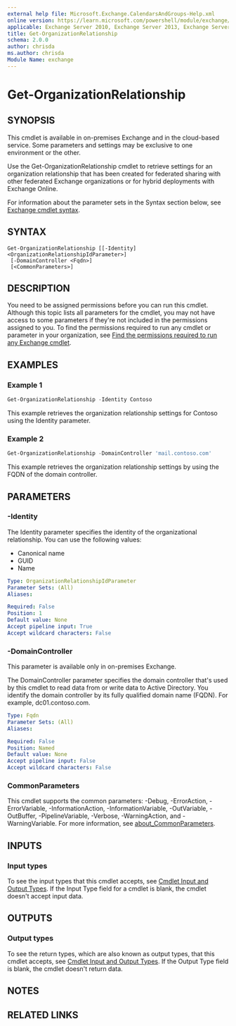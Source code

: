 ```yaml
---
external help file: Microsoft.Exchange.CalendarsAndGroups-Help.xml
online version: https://learn.microsoft.com/powershell/module/exchange/get-organizationrelationship
applicable: Exchange Server 2010, Exchange Server 2013, Exchange Server 2016, Exchange Server 2019, Exchange Online, Exchange Online Protection
title: Get-OrganizationRelationship
schema: 2.0.0
author: chrisda
ms.author: chrisda
Module Name: exchange
---
```


# Get-OrganizationRelationship

## SYNOPSIS
This cmdlet is available in on-premises Exchange and in the cloud-based service. Some parameters and settings may be exclusive to one environment or the other.

Use the Get-OrganizationRelationship cmdlet to retrieve settings for an organization relationship that has been created for federated sharing with other federated Exchange organizations or for hybrid deployments with Exchange Online.

For information about the parameter sets in the Syntax section below, see [Exchange cmdlet syntax](https://learn.microsoft.com/powershell/exchange/exchange-cmdlet-syntax).

## SYNTAX

```
Get-OrganizationRelationship [[-Identity] <OrganizationRelationshipIdParameter>]
 [-DomainController <Fqdn>]
 [<CommonParameters>]
```

## DESCRIPTION
You need to be assigned permissions before you can run this cmdlet. Although this topic lists all parameters for the cmdlet, you may not have access to some parameters if they're not included in the permissions assigned to you. To find the permissions required to run any cmdlet or parameter in your organization, see [Find the permissions required to run any Exchange cmdlet](https://learn.microsoft.com/powershell/exchange/find-exchange-cmdlet-permissions).

## EXAMPLES

### Example 1
```powershell
Get-OrganizationRelationship -Identity Contoso
```

This example retrieves the organization relationship settings for Contoso using the Identity parameter.

### Example 2
```powershell
Get-OrganizationRelationship -DomainController 'mail.contoso.com'
```

This example retrieves the organization relationship settings by using the FQDN of the domain controller.

## PARAMETERS

### -Identity
The Identity parameter specifies the identity of the organizational relationship. You can use the following values:

- Canonical name
- GUID
- Name

```yaml
Type: OrganizationRelationshipIdParameter
Parameter Sets: (All)
Aliases:

Required: False
Position: 1
Default value: None
Accept pipeline input: True
Accept wildcard characters: False
```

### -DomainController
This parameter is available only in on-premises Exchange.

The DomainController parameter specifies the domain controller that's used by this cmdlet to read data from or write data to Active Directory. You identify the domain controller by its fully qualified domain name (FQDN). For example, dc01.contoso.com.

```yaml
Type: Fqdn
Parameter Sets: (All)
Aliases:

Required: False
Position: Named
Default value: None
Accept pipeline input: False
Accept wildcard characters: False
```

### CommonParameters
This cmdlet supports the common parameters: -Debug, -ErrorAction, -ErrorVariable, -InformationAction, -InformationVariable, -OutVariable, -OutBuffer, -PipelineVariable, -Verbose, -WarningAction, and -WarningVariable. For more information, see [about_CommonParameters](https://go.microsoft.com/fwlink/p/?LinkID=113216).

## INPUTS

### Input types
To see the input types that this cmdlet accepts, see [Cmdlet Input and Output Types](https://go.microsoft.com/fwlink/p/?LinkId=616387). If the Input Type field for a cmdlet is blank, the cmdlet doesn't accept input data.

## OUTPUTS

### Output types
To see the return types, which are also known as output types, that this cmdlet accepts, see [Cmdlet Input and Output Types](https://go.microsoft.com/fwlink/p/?LinkId=616387). If the Output Type field is blank, the cmdlet doesn't return data.

## NOTES

## RELATED LINKS

